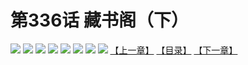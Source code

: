 # 第336话 藏书阁（下）
![](https://mhpic.xiaomingtaiji.net/comic/D/斗破苍穹拆分版/336话/1.jpg-zymk.middle.webp)
![](https://mhpic.xiaomingtaiji.net/comic/D/斗破苍穹拆分版/336话/2.jpg-zymk.middle.webp)
![](https://mhpic.xiaomingtaiji.net/comic/D/斗破苍穹拆分版/336话/3.jpg-zymk.middle.webp)
![](https://mhpic.xiaomingtaiji.net/comic/D/斗破苍穹拆分版/336话/4.jpg-zymk.middle.webp)
![](https://mhpic.xiaomingtaiji.net/comic/D/斗破苍穹拆分版/336话/5.jpg-zymk.middle.webp)
![](https://mhpic.xiaomingtaiji.net/comic/D/斗破苍穹拆分版/336话/6.jpg-zymk.middle.webp)
![](https://mhpic.xiaomingtaiji.net/comic/D/斗破苍穹拆分版/336话/7.jpg-zymk.middle.webp)
![](https://mhpic.xiaomingtaiji.net/comic/D/斗破苍穹拆分版/336话/8.jpg-zymk.middle.webp)
[【上一章】](./335.md)
[【目录】](./README.md)
[【下一章】](./337.md)
